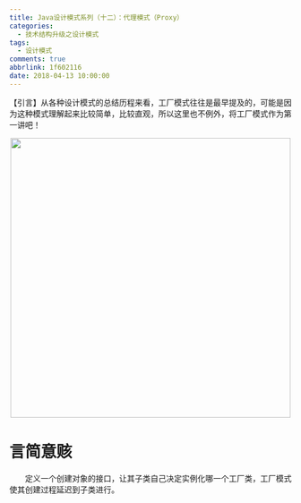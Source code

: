 ```yaml
---
title: Java设计模式系列（十二）：代理模式（Proxy）
categories:
  - 技术结构升级之设计模式
tags:
  - 设计模式
comments: true
abbrlink: 1f602116
date: 2018-04-13 10:00:00
---
```

【引言】从各种设计模式的总结历程来看，工厂模式往往是最早提及的，可能是因为这种模式理解起来比较简单，比较直观，所以这里也不例外，将工厂模式作为第一讲吧！
<div align=center><img src="http://pm4hdun71.bkt.clouddn.com/img/2018/2018-08-20-12.jpg" width="500"/></div>
<!-- more -->

# 言简意赅
&emsp;&emsp;定义一个创建对象的接口，让其子类自己决定实例化哪一个工厂类，工厂模式使其创建过程延迟到子类进行。